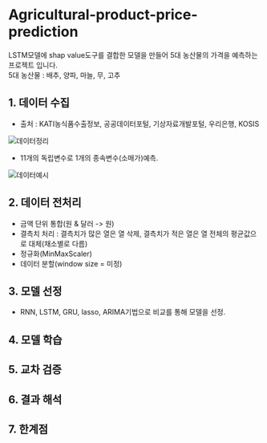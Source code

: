 # Agricultural-product-price-prediction
LSTM모델에 shap value도구를 결합한 모델을 만들어 5대 농산물의 가격을 예측하는 프로젝트 입니다.  
5대 농산물 : 배추, 양파, 마늘, 무, 고추  
  
## 1. 데이터 수집
* 출처 : KATI농식품수출정보, 공공데이터포털, 기상자료개발포털, 우리은행, KOSIS

![데이터정리](https://github.com/Ryan0hwan/Agricultural-product-price-prediction/assets/158720833/cec365ac-c1c4-4834-9a56-d1e51384a5e2)  

* 11개의 독립변수로 1개의 종속변수(소매가)예측.

![데이터예시](https://github.com/Ryan0hwan/Agricultural-product-price-prediction/assets/158720833/7381fe57-50a8-4f12-997c-4d16892e62b0)  

## 2. 데이터 전처리
* 금액 단위 통합(원 & 달러 -> 원)
* 결측치 처리 : 결측치가 많은 열은 열 삭제, 결측치가 적은 열은 열 전체의 평균값으로 대체(채소별로 다름)
* 정규화(MinMaxScaler)
* 데이터 분할(window size = 미정)
  
## 3. 모델 선정
* RNN, LSTM, GRU, lasso, ARIMA기법으로 비교를 통해 모델을 선정.
  
## 4. 모델 학습
## 5. 교차 검증
## 6. 결과 해석
## 7. 한계점
